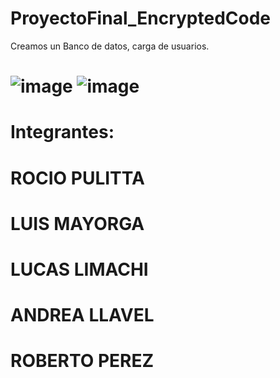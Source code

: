 # ProyectoFinal_EncryptedCode
Creamos un Banco de datos, carga de usuarios.

#  ![image](https://github.com/CodeSystem2022/ProyectoFinal_EncryptedCode_Cuatrimestre3/assets/112596102/64be2045-80fd-4178-aef9-4c59515d85e9)     ![image](https://github.com/CodeSystem2022/ProyectoFinal_EncryptedCode_Cuatrimestre3/assets/112596102/2e8962ad-0d71-4c96-91f3-87669adae2c3)         



# Integrantes:
# ROCIO PULITTA  
# LUIS MAYORGA   
# LUCAS LIMACHI  
# ANDREA LLAVEL  
# ROBERTO PEREZ  
